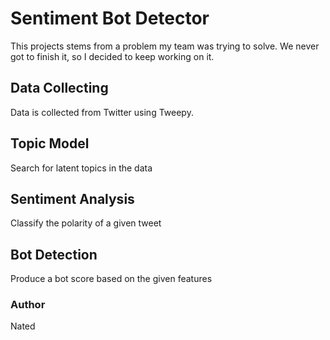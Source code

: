 # Sentiment Bot Detector

This projects stems from a problem my team was trying to solve. We never got to finish it, so I decided to keep working on it.

## Data Collecting

Data is collected from Twitter using Tweepy. 

## Topic Model

Search for latent topics in the data

## Sentiment Analysis

Classify the polarity of a given tweet

## Bot Detection

Produce a bot score based on the given features


### Author
Nated